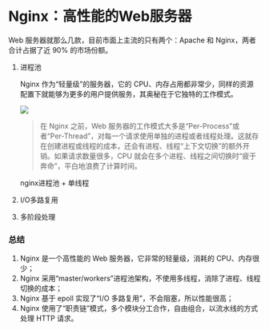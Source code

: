 # Nginx：高性能的Web服务器



Web 服务器就那么几款，目前市面上主流的只有两个：Apache 和 Nginx，两者合计占据了近 90% 的市场份额。



1. 进程池

   Nginx 作为“轻量级”的服务器，它的 CPU、内存占用都非常少，同样的资源配置下就能够为更多的用户提供服务，其奥秘在于它独特的工作模式。

   <a data-fancybox title="" href="https://static001.geekbang.org/resource/image/3e/c1/3e94fbd78ed043e88c443f6416f99dc1.png">![](https://static001.geekbang.org/resource/image/3e/c1/3e94fbd78ed043e88c443f6416f99dc1.png)</a>

   > 在 Nginx 之前，Web 服务器的工作模式大多是“Per-Process”或者“Per-Thread”，对每一个请求使用单独的进程或者线程处理。这就存在创建进程或线程的成本，还会有进程、线程“上下文切换”的额外开销。如果请求数量很多，CPU 就会在多个进程、线程之间切换时“疲于奔命”，平白地浪费了计算时间。

   nginx进程池 + 单线程

   

2. I/O多路复用



3. 多阶段处理



### 总结

1. Nginx 是一个高性能的 Web 服务器，它非常的轻量级，消耗的 CPU、内存很少；
2. Nginx 采用“master/workers”进程池架构，不使用多线程，消除了进程、线程切换的成本；
3. Nginx 基于 epoll 实现了“I/O 多路复用”，不会阻塞，所以性能很高；
4. Nginx 使用了“职责链”模式，多个模块分工合作，自由组合，以流水线的方式处理 HTTP 请求。



















































